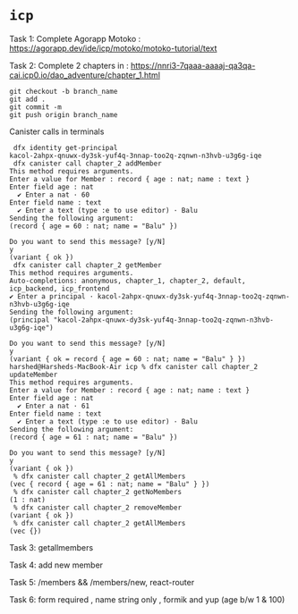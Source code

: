 # `icp`

Task 1: Complete Agorapp Motoko : https://agorapp.dev/ide/icp/motoko/motoko-tutorial/text

Task 2: Complete 2 chapters in : https://nnri3-7qaaa-aaaaj-qa3qa-cai.icp0.io/dao_adventure/chapter_1.html

```
git checkout -b branch_name
git add .
git commit -m
git push origin branch_name
```

Canister calls in terminals

```
 dfx identity get-principal
kacol-2ahpx-qnuwx-dy3sk-yuf4q-3nnap-too2q-zqnwn-n3hvb-u3g6g-iqe
 dfx canister call chapter_2 addMember
This method requires arguments.
Enter a value for Member : record { age : nat; name : text }
Enter field age : nat
  ✔ Enter a nat · 60
Enter field name : text
  ✔ Enter a text (type :e to use editor) · Balu
Sending the following argument:
(record { age = 60 : nat; name = "Balu" })

Do you want to send this message? [y/N]
y
(variant { ok })
 dfx canister call chapter_2 getMember
This method requires arguments.
Auto-completions: anonymous, chapter_1, chapter_2, default, icp_backend, icp_frontend
✔ Enter a principal · kacol-2ahpx-qnuwx-dy3sk-yuf4q-3nnap-too2q-zqnwn-n3hvb-u3g6g-iqe
Sending the following argument:
(principal "kacol-2ahpx-qnuwx-dy3sk-yuf4q-3nnap-too2q-zqnwn-n3hvb-u3g6g-iqe")

Do you want to send this message? [y/N]
y
(variant { ok = record { age = 60 : nat; name = "Balu" } })
harshed@Harsheds-MacBook-Air icp % dfx canister call chapter_2 updateMember
This method requires arguments.
Enter a value for Member : record { age : nat; name : text }
Enter field age : nat
  ✔ Enter a nat · 61
Enter field name : text
  ✔ Enter a text (type :e to use editor) · Balu
Sending the following argument:
(record { age = 61 : nat; name = "Balu" })

Do you want to send this message? [y/N]
y
(variant { ok })
 % dfx canister call chapter_2 getAllMembers
(vec { record { age = 61 : nat; name = "Balu" } })
 % dfx canister call chapter_2 getNoMembers
(1 : nat)
 % dfx canister call chapter_2 removeMember
(variant { ok })
 % dfx canister call chapter_2 getAllMembers
(vec {})
```

Task 3: getallmembers

Task 4: add new member

Task 5: /members && /members/new, react-router

Task 6: form required , name string only , formik and yup (age b/w 1 & 100)
